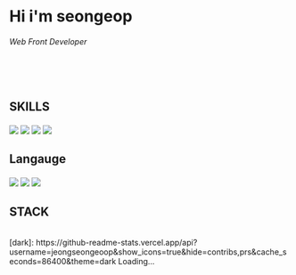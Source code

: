<div>
 <h1> Hi i'm seongeop </h1>  <h6 align="left" > Web Front Developer</h6>
</div>
<br/>




<br/>


##   <p color="white">  SKILLS </p>
<div>
 <img src="https://img.shields.io/badge/python-ffffff?style=flat-square&logo=python&logoColor=black"/>   <img src="https://img.shields.io/badge/django-ffffff?style=flat-square&logo=django&logoColor=black"/>   <img src="https://img.shields.io/badge/javascript-ffffff?style=flat-square&logo=javascript&logoColor=black"/>
   <img src="https://img.shields.io/badge/java-ffffff?style=flat-square&logo=java&logoColor=black"/>

</div>
  
  
## <p color="white">  Langauge </p>
<div>
<img src="https://img.shields.io/badge/Git-ffffff?style=flat-square&logo=Git&logoColor=black"/> <img src="https://img.shields.io/badge/javascript-ffffff?style=flat-square&logo=javascript&logoColor=black"/> <img src="https://img.shields.io/badge/React-ffffff?style=flat-square&logo=react&logoColor=black"/>
<br/>
</div>

## STACK 
<br/>
[dark]: https://github-readme-stats.vercel.app/api?username=jeongseongeoop&show_icons=true&hide=contribs,prs&cache_seconds=86400&theme=dark
Loading...
